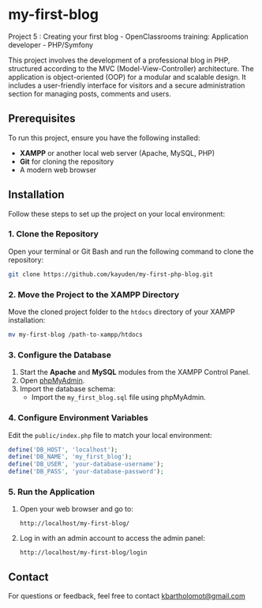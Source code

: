 # my-first-blog

Project 5 : Creating your first blog - OpenClassrooms training: Application developer - PHP/Symfony

This project involves the development of a professional blog in PHP, structured according to the MVC (Model-View-Controller) architecture. The application is object-oriented (OOP) for a modular and scalable design. It includes a user-friendly interface for visitors and a secure administration section for managing posts, comments and users.

## Prerequisites

To run this project, ensure you have the following installed:

- **XAMPP** or another local web server (Apache, MySQL, PHP)
- **Git** for cloning the repository
- A modern web browser

## Installation

Follow these steps to set up the project on your local environment:

### 1. Clone the Repository
Open your terminal or Git Bash and run the following command to clone the repository:
```bash
git clone https://github.com/kayuden/my-first-php-blog.git
```

### 2. Move the Project to the XAMPP Directory
Move the cloned project folder to the `htdocs` directory of your XAMPP installation:
```bash
mv my-first-blog /path-to-xampp/htdocs
```

### 3. Configure the Database
1. Start the **Apache** and **MySQL** modules from the XAMPP Control Panel.
2. Open [phpMyAdmin](http://localhost/phpmyadmin).
3. Import the database schema:
   - Import the `my_first_blog.sql` file using phpMyAdmin.

### 4. Configure Environment Variables
Edit the `public/index.php` file to match your local environment:
```php
define('DB_HOST', 'localhost');
define('DB_NAME', 'my_first_blog');
define('DB_USER', 'your-database-username');
define('DB_PASS', 'your-database-password');
```

### 5. Run the Application
1. Open your web browser and go to:
   ```
   http://localhost/my-first-blog/
   ```
2. Log in with an admin account to access the admin panel:
   ```
   http://localhost/my-first-blog/login
   ```

## Contact

For questions or feedback, feel free to contact kbartholomot@gmail.com
